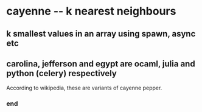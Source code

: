 # cayenne -- k nearest neighbours

## k smallest values in an array using spawn, async etc

## carolina, jefferson and egypt are ocaml, julia and python (celery) respectively

According to wikipedia, these are variants of cayenne pepper.


### end
